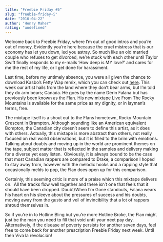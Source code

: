 ```yaml
---
title: "Freebie Friday #5"
slug: "freebie-friday-5"
date: "2016-04-22"
author: "Henry Maher"
rating: "undefined"
---
```


Welcome back to Freebie Friday, where I’m out of good intros and you’re out of money. Evidently you’re here because the cruel mistress that is our economy has let you down, led you astray. So much like an old married couple who refuses to get divorced, we’re stuck with each other until Taylor Swift finally responds to my e-mails ‘How deep is MY love?’ and cares for me the rest of my life, or I get done for harassment.

Last time, before my untimely absence, you were all given the chance to download Kasbo’s Fetty Wap remix, which you can check out [here](http://pearshapedexeter.com/freebie-friday-4/). This week our artist hails from the land where they don’t bear arms, but I’m told they do arm bears; Canada. He goes by the name Derin Falana but has previously been known as the Flan. His new mixtape Live From The Rocky Mountains is available for the same price as my dignity, or in layman’s terms, free.

The mixtape itself is a shout out to the Flans hometown, Rocky Mountain Crescent in Brampton. Although sounding like an American equivalent Bompton, the Canadian city doesn’t seem to define this artist, as it does with others. Actually, this mixtape is more abstract than others, not really focused on real world observations, but it is filled to the brim with emotions. Talking about doubts and moving up in the world are prominent themes on the tape, subject matter that is reflected in the samples and delivery making for a diverse yet easy listen.  Obviously, it is always bound to be the case that most Canadian rappers are compared to Drake, a comparison I hoped to stay away from, however with the melodic hooks and a rapping style that occasionally melds to pop, the Flan does open up for this comparison.

Certainly, this seeming critic is more of a praise which this mixtape delivers on.  All the tracks flow well together and there isn’t one that feels that it should have been dropped. Doubt/When I’m Gone standouts, Falana wears his heart on his sleeve about the pressures of success and his doubts, moving away from the gusto and veil of invincibility that a lot of rappers shroud themselves in.

So if you’re in to Hotline Bling but you’re more Hotline Broke, the Flan might just be the man you need to fill that void until your next pay day. Alternatively, if the disease of poverty persists for another seven days, feel free to come back for another prescription Freebie Friday next week. Until then Viva la revolución!
